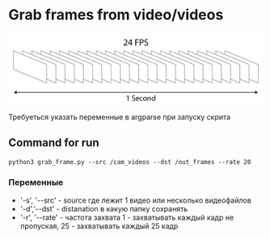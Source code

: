 # Grab frames from video/videos
![](h0nKr.png)

Требуеться указать переменные в argparse при запуску скрита

## Command for run  

```
python3 grab_frame.py --src /cam_videos --dst /out_frames --rate 20
```


### Переменные
- '-s', '--src'  - source где лежит 1 видео или несколько видеофайлов  
- '-d','--dst'   - distanation в какую папку сохранять  
- '-r', '--rate' - частота захвата 1 - захватывать каждый кадр не пропуская, 25 -  захватывать каждый 25 кадр  